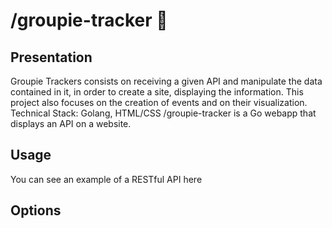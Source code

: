 # /groupie-tracker 🎸

## Presentation
Groupie Trackers consists on receiving a given API and manipulate the data contained in it, in order to create a site, displaying the information. This project also focuses on the creation of events and on their visualization. Technical Stack: Golang, HTML/CSS
/groupie-tracker is a Go webapp that displays an API on a website.

## Usage
You can see an example of a RESTful API here
## Options
